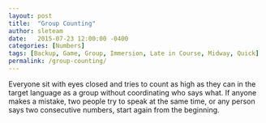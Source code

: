 ```yaml
---
layout: post
title:  "Group Counting"
author: sleteam
date:   2015-07-23 12:00:00 -0400
categories: [Numbers]
tags: [Backup, Game, Group, Immersion, Late in Course, Midway, Quick]
permalink: /group-counting/
---
```

Everyone sit with eyes closed and tries to count as high as they can in the target language as a group without coordinating who says what. If anyone makes a mistake, two people try to speak at the same time, or any person says two consecutive numbers, start again from the beginning.